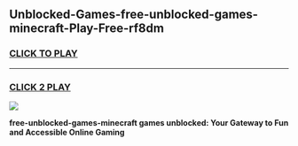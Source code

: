 
## Unblocked-Games-free-unblocked-games-minecraft-Play-Free-rf8dm
<h3>
<a href="https://premium76.site?title=free-unblocked-games-minecraft&ref=20M">CLICK TO PLAY</a></h3>
<hr>

<h3>
<a href="https://premium76.site?title=free-unblocked-games-minecraft&ref=20M">CLICK 2 PLAY</a>
  
</h3>

<a href="https://premium76.site?title=free-unblocked-games-minecraft&ref=19M"><img src="https://clearcache.store/games.png"></a>


**free-unblocked-games-minecraft games unblocked: Your Gateway to Fun and Accessible Online Gaming**
